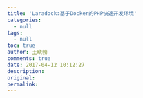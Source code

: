 ```yaml
---
title: 'Laradock:基于Docker的PHP快速开发环境'
categories:
  - null
tags:
  - null
toc: true
author: 王晓勃
comments: true
date: 2017-04-12 10:12:27
description:
original:
permalink:
---
```


<!-- more -->

